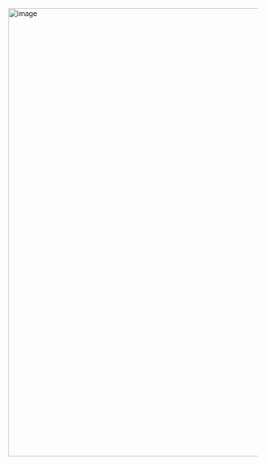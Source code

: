 <img width="1847" height="904" alt="image" src="https://github.com/user-attachments/assets/3b50a8df-e98a-4724-804b-0fca9008845a" />
